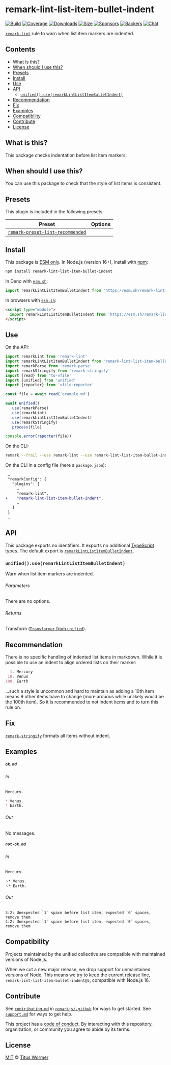 <!--This file is generated-->

# remark-lint-list-item-bullet-indent

[![Build][badge-build-image]][badge-build-url]
[![Coverage][badge-coverage-image]][badge-coverage-url]
[![Downloads][badge-downloads-image]][badge-downloads-url]
[![Size][badge-size-image]][badge-size-url]
[![Sponsors][badge-funding-sponsors-image]][badge-funding-url]
[![Backers][badge-funding-backers-image]][badge-funding-url]
[![Chat][badge-chat-image]][badge-chat-url]

[`remark-lint`][github-remark-lint] rule to warn when list item markers are indented.

## Contents

* [What is this?](#what-is-this)
* [When should I use this?](#when-should-i-use-this)
* [Presets](#presets)
* [Install](#install)
* [Use](#use)
* [API](#api)
  * [`unified().use(remarkLintListItemBulletIndent)`](#unifieduseremarklintlistitembulletindent)
* [Recommendation](#recommendation)
* [Fix](#fix)
* [Examples](#examples)
* [Compatibility](#compatibility)
* [Contribute](#contribute)
* [License](#license)

## What is this?

This package checks indentation before list item markers.

## When should I use this?

You can use this package to check that the style of list items is
consistent.

## Presets

This plugin is included in the following presets:

| Preset | Options |
| - | - |
| [`remark-preset-lint-recommended`](https://github.com/remarkjs/remark-lint/tree/main/packages/remark-preset-lint-recommended) | |

## Install

This package is [ESM only][github-gist-esm].
In Node.js (version 16+),
install with [npm][npm-install]:

```sh
npm install remark-lint-list-item-bullet-indent
```

In Deno with [`esm.sh`][esm-sh]:

```js
import remarkLintListItemBulletIndent from 'https://esm.sh/remark-lint-list-item-bullet-indent@5'
```

In browsers with [`esm.sh`][esm-sh]:

```html
<script type="module">
  import remarkLintListItemBulletIndent from 'https://esm.sh/remark-lint-list-item-bullet-indent@5?bundle'
</script>
```

## Use

On the API:

```js
import remarkLint from 'remark-lint'
import remarkLintListItemBulletIndent from 'remark-lint-list-item-bullet-indent'
import remarkParse from 'remark-parse'
import remarkStringify from 'remark-stringify'
import {read} from 'to-vfile'
import {unified} from 'unified'
import {reporter} from 'vfile-reporter'

const file = await read('example.md')

await unified()
  .use(remarkParse)
  .use(remarkLint)
  .use(remarkLintListItemBulletIndent)
  .use(remarkStringify)
  .process(file)

console.error(reporter(file))
```

On the CLI:

```sh
remark --frail --use remark-lint --use remark-lint-list-item-bullet-indent .
```

On the CLI in a config file (here a `package.json`):

```diff
 …
 "remarkConfig": {
   "plugins": [
     …
     "remark-lint",
+    "remark-lint-list-item-bullet-indent",
     …
   ]
 }
 …
```

## API

This package exports no identifiers.
It exports no additional [TypeScript][typescript] types.
The default export is
[`remarkLintListItemBulletIndent`][api-remark-lint-list-item-bullet-indent].

### `unified().use(remarkLintListItemBulletIndent)`

Warn when list item markers are indented.

###### Parameters

There are no options.

###### Returns

Transform ([`Transformer` from `unified`][github-unified-transformer]).

## Recommendation

There is no specific handling of indented list items in markdown.
While it is possible to use an indent to align ordered lists on their marker:

```markdown
  1. Mercury
 10. Venus
100. Earth
```

…such a style is uncommon and hard to maintain as adding a 10th item
means 9 other items have to change (more arduous while unlikely would be
the 100th item).
So it is recommended to not indent items and to turn this rule on.

## Fix

[`remark-stringify`][github-remark-stringify] formats all items without
indent.

## Examples

##### `ok.md`

###### In

```markdown
Mercury.

* Venus.
* Earth.
```

###### Out

No messages.

##### `not-ok.md`

###### In

```markdown
Mercury.

␠* Venus.
␠* Earth.
```

###### Out

```text
3:2: Unexpected `1` space before list item, expected `0` spaces, remove them
4:2: Unexpected `1` space before list item, expected `0` spaces, remove them
```

## Compatibility

Projects maintained by the unified collective are compatible with maintained
versions of Node.js.

When we cut a new major release, we drop support for unmaintained versions of
Node.
This means we try to keep the current release line,
`remark-lint-list-item-bullet-indent@5`,
compatible with Node.js 16.

## Contribute

See [`contributing.md`][github-dotfiles-contributing] in [`remarkjs/.github`][github-dotfiles-health] for ways
to get started.
See [`support.md`][github-dotfiles-support] for ways to get help.

This project has a [code of conduct][github-dotfiles-coc].
By interacting with this repository, organization, or community you agree to
abide by its terms.

## License

[MIT][file-license] © [Titus Wormer][author]

[api-remark-lint-list-item-bullet-indent]: #unifieduseremarklintlistitembulletindent

[author]: https://wooorm.com

[badge-build-image]: https://github.com/remarkjs/remark-lint/workflows/main/badge.svg

[badge-build-url]: https://github.com/remarkjs/remark-lint/actions

[badge-chat-image]: https://img.shields.io/badge/chat-discussions-success.svg

[badge-chat-url]: https://github.com/remarkjs/remark/discussions

[badge-coverage-image]: https://img.shields.io/codecov/c/github/remarkjs/remark-lint.svg

[badge-coverage-url]: https://codecov.io/github/remarkjs/remark-lint

[badge-downloads-image]: https://img.shields.io/npm/dm/remark-lint-list-item-bullet-indent.svg

[badge-downloads-url]: https://www.npmjs.com/package/remark-lint-list-item-bullet-indent

[badge-funding-backers-image]: https://opencollective.com/unified/backers/badge.svg

[badge-funding-sponsors-image]: https://opencollective.com/unified/sponsors/badge.svg

[badge-funding-url]: https://opencollective.com/unified

[badge-size-image]: https://img.shields.io/bundlejs/size/remark-lint-list-item-bullet-indent

[badge-size-url]: https://bundlejs.com/?q=remark-lint-list-item-bullet-indent

[esm-sh]: https://esm.sh

[file-license]: https://github.com/remarkjs/remark-lint/blob/main/license

[github-dotfiles-coc]: https://github.com/remarkjs/.github/blob/main/code-of-conduct.md

[github-dotfiles-contributing]: https://github.com/remarkjs/.github/blob/main/contributing.md

[github-dotfiles-health]: https://github.com/remarkjs/.github

[github-dotfiles-support]: https://github.com/remarkjs/.github/blob/main/support.md

[github-gist-esm]: https://gist.github.com/sindresorhus/a39789f98801d908bbc7ff3ecc99d99c

[github-remark-lint]: https://github.com/remarkjs/remark-lint

[github-remark-stringify]: https://github.com/remarkjs/remark/tree/main/packages/remark-stringify

[github-unified-transformer]: https://github.com/unifiedjs/unified#transformer

[npm-install]: https://docs.npmjs.com/cli/install

[typescript]: https://www.typescriptlang.org
